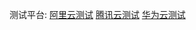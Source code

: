 
测试平台:
[阿里云测试](https://emas.console.aliyun.com/?spm=5176.12818093.products-grouped.dmqc.488716d0NqOXT3#/product/3491931/mqc)
[腾讯云测试](https://wetest.qq.com/cloud/n/remotedevicelist?test=remote)
[华为云测试](https://developer.huawei.com/consumer/cn/console#/openCard/AppService/1045)

